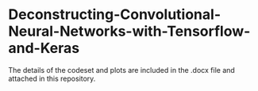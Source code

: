 # Deconstructing-Convolutional-Neural-Networks-with-Tensorflow-and-Keras

The details of the codeset and plots are included in the .docx file and attached in this repository.
